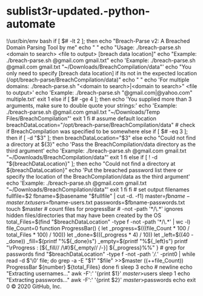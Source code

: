 # sublist3r-updated.-python-automate
!/usr/bin/env bash  if [ $# -lt 2 ]; then     echo "Breach-Parse v2: A Breached Domain Parsing Tool by me"     echo " "     echo "Usage: ./breach-parse.sh &lt;domain to search> &lt;file to output> [breach data location]"     echo "Example: ./breach-parse.sh @gmail.com gmail.txt"     echo 'Example: ./breach-parse.sh @gmail.com gmail.txt "~/Downloads/BreachCompilation/data"'     echo "You only need to specify [breach data location] if its not in the expected location (/opt/breach-parse/BreachCompilation/data)"     echo " "     echo 'For multiple domains: ./breach-parse.sh "&lt;domain to search>|&lt;domain to search>" &lt;file to output>'     echo 'Example: ./breach-parse.sh "@gmail.com|@yahoo.com" multiple.txt'     exit 1 else     if [ $# -ge 4 ]; then         echo 'You supplied more than 3 arguments, make sure to double quote your strings:'         echo 'Example: ./breach-parse.sh @gmail.com gmail.txt "~/Downloads/Temp Files/BreachCompilation"'         exit 1     fi      # assume default location     breachDataLocation="/opt/breach-parse/BreachCompilation/data"     # check if BreachCompilation was specified to be somewhere else     if [ $# -eq 3 ]; then         if [ -d "$3" ]; then             breachDataLocation="$3"         else             echo "Could not find a directory at ${3}"             echo 'Pass the BreachCompilation/data directory as the third argument'             echo 'Example: ./breach-parse.sh @gmail.com gmail.txt "~/Downloads/BreachCompilation/data"'             exit 1         fi     else         if [ ! -d "${breachDataLocation}" ]; then             echo "Could not find a directory at ${breachDataLocation}"             echo 'Put the breached password list there or specify the location of the BreachCompilation/data as the third argument'             echo 'Example: ./breach-parse.sh @gmail.com gmail.txt "~/Downloads/BreachCompilation/data"'             exit 1         fi     fi      # set output filenames     fullfile=$2     fbname=$(basename "$fullfile" | cut -d. -f1)     master=$fbname-master.txt     users=$fbname-users.txt     passwords=$fbname-passwords.txt      touch $master     # count files for progressBar     # -not -path '*/\.*' ignores hidden files/directories that may have been created by the OS     total_Files=$(find "$breachDataLocation" -type f -not -path '*/\.*' | wc -l)     file_Count=0      function ProgressBar() {          let _progress=$(((file_Count * 100 / total_Files * 100) / 100))         let _done=$(((_progress * 4) / 10))         let _left=$((40 - _done))          _fill=$(printf "%${_done}s")         _empty=$(printf "%${_left}s")          printf "\rProgress : [${_fill// /\#}${_empty// /-}] ${_progress}%%"      }      # grep for passwords     find "$breachDataLocation" -type f -not -path '*/\.*' -print0 | while read -d $'\0' file; do         grep -a -E "$1" "$file" >>$master         ((++file_Count))         ProgressBar ${number} ${total_Files}      done fi  sleep 3  echo # newline echo "Extracting usernames..." awk -F':' '{print $1}' $master >$users  sleep 1  echo "Extracting passwords..." awk -F':' '{print $2}' $master >$passwords echo exit 0 © 2020 GitHub, Inc.

